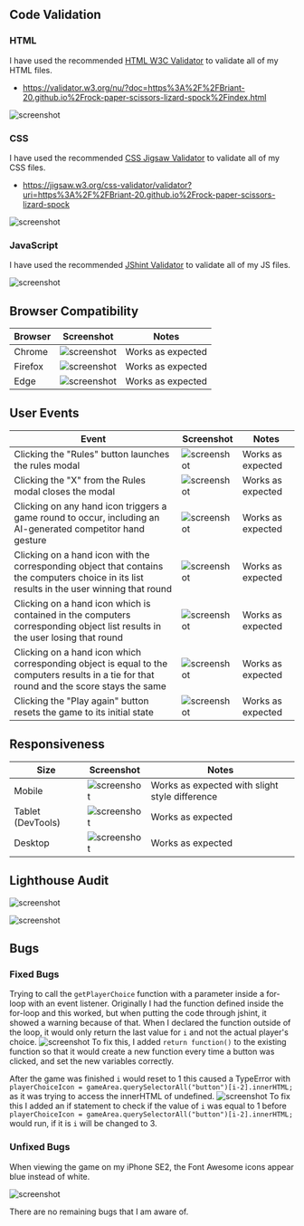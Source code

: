 ## Code Validation

### HTML

I have used the recommended [HTML W3C Validator](https://validator.w3.org) to validate all of my HTML files.

- https://validator.w3.org/nu/?doc=https%3A%2F%2FBriant-20.github.io%2Frock-paper-scissors-lizard-spock%2Findex.html

![screenshot](documentation/html-validated.png)

### CSS

I have used the recommended [CSS Jigsaw Validator](https://jigsaw.w3.org/css-validator) to validate all of my CSS files.

- https://jigsaw.w3.org/css-validator/validator?uri=https%3A%2F%2FBriant-20.github.io%2Frock-paper-scissors-lizard-spock

![screenshot](documentation/css-validated.png)

### JavaScript

I have used the recommended [JShint Validator](https://jshint.com) to validate all of my JS files.

![screenshot](documentation/jshint.png)

## Browser Compatibility

| Browser | Screenshot | Notes |
| --- | --- | --- |
| Chrome | ![screenshot](documentation/chrome.png) | Works as expected |
| Firefox | ![screenshot](documentation/firefox.png) | Works as expected |
| Edge | ![screenshot](documentation/edge.png) | Works as expected |


## User Events 

| Event | Screenshot | Notes |
| --- | --- | --- |
| Clicking the "Rules" button launches the rules modal | ![screenshot](documentation/rules.png) | Works as expected |
| Clicking the "X" from the Rules modal closes the modal  | ![screenshot](documentation/desktop.png) | Works as expected |
| Clicking on any hand icon triggers a game round to occur, including an AI-generated competitor hand gesture | ![screenshot](documentation/icons-after-click.png) | Works as expected |
| Clicking on a hand icon with the corresponding object that contains the computers choice in its list results in the user winning that round | ![screenshot](documentation/winner-choice.png) | Works as expected |
| Clicking on a hand icon which is contained in the computers corresponding object list results in the user losing that round | ![screenshot](documentation/loser-choice.png) | Works as expected |
| Clicking on a hand icon which corresponding object is equal to the computers results in a tie for that round and the score stays the same | ![screenshot](documentation/tie-choice.png) | Works as expected |
| Clicking the "Play again" button resets the game to its initial state | ![screenshot](documentation/desktop.png) | Works as expected |



## Responsiveness

| Size | Screenshot | Notes |
| --- | --- | --- |
| Mobile | ![screenshot](documentation/mobile.jpg) | Works as expected with slight style difference |
| Tablet (DevTools) | ![screenshot](documentation/tablet.jpg) | Works as expected |
| Desktop | ![screenshot](documentation/desktop.png) | Works as expected |

## Lighthouse Audit

![screenshot](documentation/lighthouse.png)

![screenshot](documentation/desktop-lighthouse.png)

## Bugs

### Fixed Bugs

Trying to call the `getPlayerChoice` function with a parameter inside a for-loop with an event listener.
Originally I had the function defined inside the for-loop and this worked, but when putting the code through jshint, it showed a warning because of that. When I declared the function outside of the loop, it would only return the last value for `i` and not the actual player's choice.
![screenshot](documentation/jshint-warning.png)
To fix this, I added `return function()` to the existing function so that it would create a new function every time a button was clicked, and set the new variables correctly.

After the game was finished `i` would reset to 1 this caused a TypeError with `playerChoiceIcon = gameArea.querySelectorAll("button")[i-2].innerHTML;` as it was trying to access the innerHTML of undefined.
![screenshot](documentation/typeerror.png)
To fix this I added an if statement to check if the value of `i` was equal to 1 before `playerChoiceIcon = gameArea.querySelectorAll("button")[i-2].innerHTML;` would run, if it is `i` will be changed to 3.

### Unfixed Bugs

When viewing the game on my iPhone SE2, the Font Awesome icons appear blue instead of white.

![screenshot](documentation/ios-mobile.jpg)

There are no remaining bugs that I am aware of.


